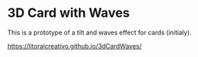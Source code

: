 # 3D Card with Waves

This is a prototype of a tilt and waves effect for cards (initialy).

https://litoralcreativo.github.io/3dCardWaves/
